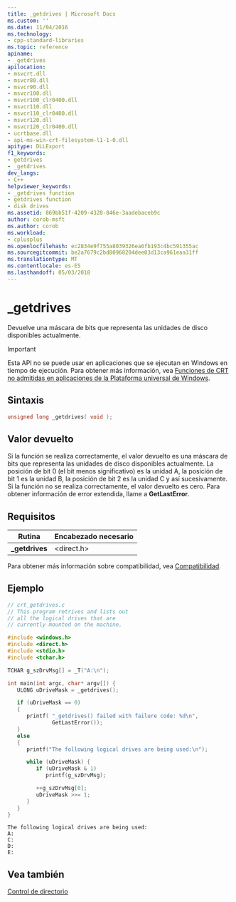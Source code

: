 ```yaml
---
title: _getdrives | Microsoft Docs
ms.custom: ''
ms.date: 11/04/2016
ms.technology:
- cpp-standard-libraries
ms.topic: reference
apiname:
- _getdrives
apilocation:
- msvcrt.dll
- msvcr80.dll
- msvcr90.dll
- msvcr100.dll
- msvcr100_clr0400.dll
- msvcr110.dll
- msvcr110_clr0400.dll
- msvcr120.dll
- msvcr120_clr0400.dll
- ucrtbase.dll
- api-ms-win-crt-filesystem-l1-1-0.dll
apitype: DLLExport
f1_keywords:
- getdrives
- _getdrives
dev_langs:
- C++
helpviewer_keywords:
- _getdrives function
- getdrives function
- disk drives
ms.assetid: 869bb51f-4209-4328-846e-3aadebaceb9c
author: corob-msft
ms.author: corob
ms.workload:
- cplusplus
ms.openlocfilehash: ec2834e9f755a8039326ea6fb193c4bc591355ac
ms.sourcegitcommit: be2a7679c2bd80968204dee03d13ca961eaa31ff
ms.translationtype: MT
ms.contentlocale: es-ES
ms.lasthandoff: 05/03/2018
---
```

# <a name="getdrives"></a>_getdrives

Devuelve una máscara de bits que representa las unidades de disco disponibles actualmente.

> [!IMPORTANT]
> Esta API no se puede usar en aplicaciones que se ejecutan en Windows en tiempo de ejecución. Para obtener más información, vea [Funciones de CRT no admitidas en aplicaciones de la Plataforma universal de Windows](../../cppcx/crt-functions-not-supported-in-universal-windows-platform-apps.md).

## <a name="syntax"></a>Sintaxis

```C
unsigned long _getdrives( void );
```

## <a name="return-value"></a>Valor devuelto

Si la función se realiza correctamente, el valor devuelto es una máscara de bits que representa las unidades de disco disponibles actualmente. La posición de bit 0 (el bit menos significativo) es la unidad A, la posición de bit 1 es la unidad B, la posición de bit 2 es la unidad C y así sucesivamente. Si la función no se realiza correctamente, el valor devuelto es cero. Para obtener información de error extendida, llame a **GetLastError**.

## <a name="requirements"></a>Requisitos

|Rutina|Encabezado necesario|
|-------------|---------------------|
|**_getdrives**|\<direct.h>|

Para obtener más información sobre compatibilidad, vea [Compatibilidad](../../c-runtime-library/compatibility.md).

## <a name="example"></a>Ejemplo

```C
// crt_getdrives.c
// This program retrives and lists out
// all the logical drives that are
// currently mounted on the machine.

#include <windows.h>
#include <direct.h>
#include <stdio.h>
#include <tchar.h>

TCHAR g_szDrvMsg[] = _T("A:\n");

int main(int argc, char* argv[]) {
   ULONG uDriveMask = _getdrives();

   if (uDriveMask == 0)
   {
      printf( "_getdrives() failed with failure code: %d\n",
              GetLastError());
   }
   else
   {
      printf("The following logical drives are being used:\n");

      while (uDriveMask) {
         if (uDriveMask & 1)
            printf(g_szDrvMsg);

         ++g_szDrvMsg[0];
         uDriveMask >>= 1;
      }
   }
}
```

```Output
The following logical drives are being used:
A:
C:
D:
E:
```

## <a name="see-also"></a>Vea también

[Control de directorio](../../c-runtime-library/directory-control.md)<br/>
